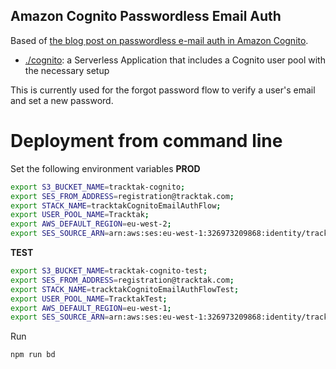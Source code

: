 ## Amazon Cognito Passwordless Email Auth

Based of [the blog post on passwordless e-mail auth in Amazon Cognito](https://aws.amazon.com/blogs/mobile/implementing-passwordless-email-authentication-with-amazon-cognito/).

- [./cognito](./cognito): a Serverless Application that includes a Cognito user pool with the necessary setup

This is currently used for the forgot password flow to verify a user's email and set a new password.


# Deployment from command line

Set the following environment variables
**PROD**
```bash
export S3_BUCKET_NAME=tracktak-cognito;
export SES_FROM_ADDRESS=registration@tracktak.com;
export STACK_NAME=tracktakCognitoEmailAuthFlow;
export USER_POOL_NAME=Tracktak;
export AWS_DEFAULT_REGION=eu-west-2;
export SES_SOURCE_ARN=arn:aws:ses:eu-west-1:326973209868:identity/tracktak.com
```

**TEST**
```bash
export S3_BUCKET_NAME=tracktak-cognito-test;
export SES_FROM_ADDRESS=registration@tracktak.com;
export STACK_NAME=tracktakCognitoEmailAuthFlowTest;
export USER_POOL_NAME=TracktakTest;
export AWS_DEFAULT_REGION=eu-west-1;
export SES_SOURCE_ARN=arn:aws:ses:eu-west-1:326973209868:identity/tracktak.com
```

Run
```bash
npm run bd
```